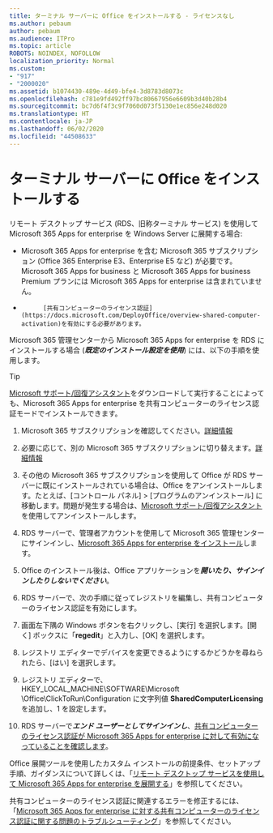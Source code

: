 ```yaml
---
title: ターミナル サーバーに Office をインストールする - ライセンスなし
ms.author: pebaum
author: pebaum
ms.audience: ITPro
ms.topic: article
ROBOTS: NOINDEX, NOFOLLOW
localization_priority: Normal
ms.custom:
- "917"
- "2000020"
ms.assetid: b1074430-489e-4d49-bfe4-3d8783d8073c
ms.openlocfilehash: c781e9fd492ff97bc80667956e6609b3d40b28b4
ms.sourcegitcommit: bc7d6f4f3c9f7060d073f5130e1ec856e248d020
ms.translationtype: HT
ms.contentlocale: ja-JP
ms.lasthandoff: 06/02/2020
ms.locfileid: "44508633"
---
```

# <a name="installing-office-on-a-terminal-server"></a>ターミナル サーバーに Office をインストールする

リモート デスクトップ サービス (RDS、旧称ターミナル サービス) を使用して Microsoft 365 Apps for enterprise を Windows Server に展開する場合:
  
- Microsoft 365 Apps for enterprise を含む Microsoft 365 サブスクリプション (Office 365 Enterprise E3、Enterprise E5 など) が必要です。 Microsoft 365 Apps for business と Microsoft 365 Apps for business Premium プランには Microsoft 365 Apps for enterprise は含まれていません。

- 
            [共有コンピューターのライセンス認証](https://docs.microsoft.com/DeployOffice/overview-shared-computer-activation)を有効にする必要があります。

Microsoft 365 管理センターから Microsoft 365 Apps for enterprise を RDS にインストールする場合 (***既定のインストール設定を使用***) には、以下の手順を使用します。

> [!TIP]
> [Microsoft サポート/回復アシスタント](https://aka.ms/SaRA_OfficeSCA_M365Portal)をダウンロードして実行することによっても、Microsoft 365 Apps for enterprise を共有コンピューターのライセンス認証モードでインストールできます。
  
1. Microsoft 365 サブスクリプションを確認してください。[詳細情報](https://docs.microsoft.com/microsoft-365/admin/admin-overview/what-subscription-do-i-have)

2. 必要に応じて、別の Microsoft 365 サブスクリプションに切り替えます。[詳細情報](https://docs.microsoft.com/microsoft-365/commerce/subscriptions/switch-to-a-different-plan)

3. その他の Microsoft 365 サブスクリプションを使用して Office が RDS サーバーに既にインストールされている場合は、Office をアンインストールします。たとえば、[コントロール パネル] \> [プログラムのアンインストール] に移動します。問題が発生する場合は、[Microsoft サポート/回復アシスタント](https://aka.ms/SARA-OfficeUninstall-Alchemy)を使用してアンインストールします。

4. RDS サーバーで、管理者アカウントを使用して Microsoft 365 管理センターにサインインし、[Microsoft 365 Apps for enterprise をインストール](https://portal.office.com/OLS/MySoftware.aspx)します。

5. Office のインストール後は、Office アプリケーションを***開いたり、サインインしたりしないでください***。

6. RDS サーバーで、次の手順に従ってレジストリを編集し、共有コンピューターのライセンス認証を有効にします。

1. 画面左下隅の Windows ボタンを右クリックし、[実行] を選択します。[開く] ボックスに「**regedit**」と入力し、[OK] を選択します。

2. レジストリ エディターでデバイスを変更できるようにするかどうかを尋ねられたら、[はい] を選択します。

3. レジストリ エディターで、HKEY_LOCAL_MACHINE\SOFTWARE\Microsoft \Office\ClickToRun\Configuration に文字列値 **SharedComputerLicensing** を追加し、1 を設定します。

7. RDS サーバーで***エンド ユーザーとしてサインインし***、[共有コンピューターのライセンス認証が Microsoft 365 Apps for enterprise に対して有効になっていることを確認します](https://docs.microsoft.com/DeployOffice/troubleshoot-shared-computer-activation#verify-that-activation-for-microsoft-365-apps-succeeded)。

Office 展開ツールを使用したカスタム インストールの前提条件、セットアップ手順、ガイダンスについて詳しくは、「[リモート デスクトップ サービスを使用して Microsoft 365 Apps for enterprise を展開する](https://docs.microsoft.com/DeployOffice/deploy-microsoft-365-apps-remote-desktop-services)」を参照してください。
  
共有コンピューターのライセンス認証に関連するエラーを修正するには、「[Microsoft 365 Apps for enterprise に対する共有コンピューターのライセンス認証に関する問題のトラブルシューティング](https://docs.microsoft.com/DeployOffice/troubleshoot-shared-computer-activation)」を参照してください。
  